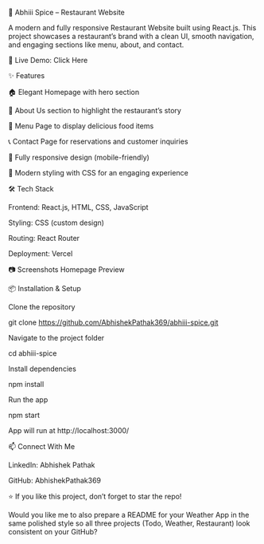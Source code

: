 🍴 Abhiii Spice – Restaurant Website

A modern and fully responsive Restaurant Website built using React.js. This project showcases a restaurant’s brand with a clean UI, smooth navigation, and engaging sections like menu, about, and contact.

🚀 Live Demo: Click Here

✨ Features

🏠 Elegant Homepage with hero section

📖 About Us section to highlight the restaurant’s story

🍲 Menu Page to display delicious food items

📞 Contact Page for reservations and customer inquiries

📱 Fully responsive design (mobile-friendly)

🎨 Modern styling with CSS for an engaging experience

🛠️ Tech Stack

Frontend: React.js, HTML, CSS, JavaScript

Styling: CSS (custom design)

Routing: React Router

Deployment: Vercel

📷 Screenshots
Homepage Preview

📦 Installation & Setup

Clone the repository

git clone https://github.com/AbhishekPathak369/abhiii-spice.git


Navigate to the project folder

cd abhiii-spice


Install dependencies

npm install


Run the app

npm start


App will run at http://localhost:3000/

📫 Connect With Me

LinkedIn: Abhishek Pathak

GitHub: AbhishekPathak369

⭐ If you like this project, don’t forget to star the repo!

Would you like me to also prepare a README for your Weather App in the same polished style so all three projects (Todo, Weather, Restaurant) look consistent on your GitHub?
